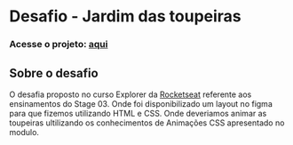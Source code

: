 # Desafio - Jardim das toupeiras


### Acesse o projeto: [aqui](https://jonasncsantos.github.io/jardim-das-toupeiras/)

## Sobre o desafio
O desafia proposto no curso Explorer da [Rocketseat](https://www.rocketseat.com.br/) referente aos ensinamentos do Stage 03. Onde foi disponibilizado um layout no figma para que fizemos utilizando HTML e CSS. Onde deveriamos animar as toupeiras ultilizando os conhecimentos de Animações CSS apresentado no modulo.